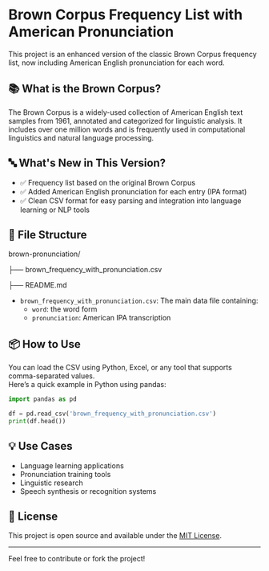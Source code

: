 # Brown Corpus Frequency List with American Pronunciation

This project is an enhanced version of the classic Brown Corpus frequency list, now including American English pronunciation for each word.

## 📚 What is the Brown Corpus?

The Brown Corpus is a widely-used collection of American English text samples from 1961, annotated and categorized for linguistic analysis. It includes over one million words and is frequently used in computational linguistics and natural language processing.

## 🔤 What's New in This Version?

- ✅ Frequency list based on the original Brown Corpus  
- ✅ Added American English pronunciation for each entry (IPA format)  
- ✅ Clean CSV format for easy parsing and integration into language learning or NLP tools  

## 📁 File Structure

brown-pronunciation/

├── brown_frequency_with_pronunciation.csv

├── README.md

- `brown_frequency_with_pronunciation.csv`: The main data file containing:  
  - `word`: the word form   
  - `pronunciation`: American IPA transcription  

## 📦 How to Use

You can load the CSV using Python, Excel, or any tool that supports comma-separated values.  
Here’s a quick example in Python using pandas:

```python
import pandas as pd

df = pd.read_csv('brown_frequency_with_pronunciation.csv')
print(df.head())
```

## 💡 Use Cases

- Language learning applications  
- Pronunciation training tools  
- Linguistic research  
- Speech synthesis or recognition systems  

## 📝 License

This project is open source and available under the [MIT License](https://github.com/saifIsNotGenius/BrownFrequencyListWithIPA/blob/main/LICENSE).

---

Feel free to contribute or fork the project!
